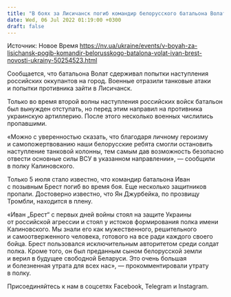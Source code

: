 ```yaml
---
title: "В боях за Лисичанск погиб командир белорусского батальона Волат Иван «Брест»"
date: Wed, 06 Jul 2022 01:19:00 +0300
draft: false
---
```

Источник: Новое Время https://nv.ua/ukraine/events/v-boyah-za-lisichansk-pogib-komandir-belorusskogo-batalona-volat-ivan-brest-novosti-ukrainy-50254523.html


Сообщается, что батальона Волат сдерживал попытки наступления российских оккупантов на город. Военные отразили танковые атаки и попытки противника зайти в Лисичанск.

Только во время второй волны наступления российских войск батальон был вынужден отступать, но перед этим направил на противника украинскую артиллерию. После этого несколько военных числились пропавшими.

«Можно с уверенностью сказать, что благодаря личному героизму и самопожертвованию наши белорусские ребята смогли остановить наступление танковой колонны, тем самым дав возможность безопасно отвести основные силы ВСУ в указанном направлении», — сообщили в полку Калиновского.

Только 5 июля стало известно, что командир батальона Иван с позывным Брест погиб во время боя. Еще несколько защитников пропали. Достоверно известно, что Ян Джурбейка, по прозвищу Тромбли, находится в плену.

«Иван „Брест“ с первых дней войны стоял на защите Украины от российской агрессии и стоял у истоков формирования полка имени Калиновского. Мы знали его как мужественного, решительного и самоотверженного человека, готового на все ради каждого своего бойца. Брест пользовался исключительным авторитетом среди солдат полка. Кроме того, он был преданным сыном белорусской земли и верил в будущее свободной Беларуси. Это очень большая и болезненная утрата для всех нас», — прокомментировали утрату в полку.

Присоединяйтесь к нам в соцсетях Facebook, Telegram и Instagram.
